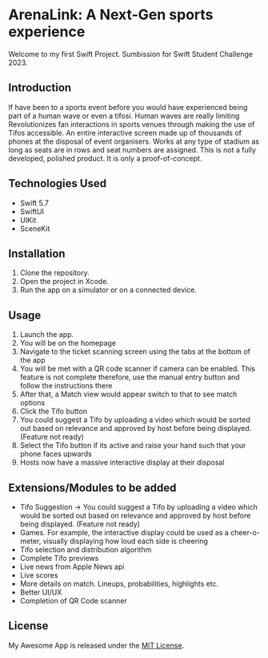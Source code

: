 # ArenaLink: A Next-Gen sports experience
Welcome to my first Swift Project. Sumbission for Swift Student Challenge 2023.

## Introduction

If have been to a sports event before you would have experienced being part of a human wave or even a tifosi. Human waves are really limiting
Revolutionizes fan interactions in sports venues through making the use of Tifos accessible. An entire interactive screen made up of thousands of phones at the disposal of event organisers.
Works at any type of stadium as long as seats are in rows and seat numbers are assigned. This is not a fully developed, polished product. It is only a proof-of-concept.


## Technologies Used
- Swift 5.7
- SwiftUI
- UIKit
- SceneKit

## Installation
1. Clone the repository.
2. Open the project in Xcode.
3. Run the app on a simulator or on a connected device.

## Usage
1. Launch the app.
2. You will be on the homepage
3. Navigate to the ticket scanning screen using the tabs at the bottom of the app
4. You will be met with a QR code scanner if camera can be enabled. This feature is not complete therefore, use the manual entry button and follow the instructions there
5. After that, a Match view would appear switch to that to see match options
6. Click the Tifo button
7. You could suggest a Tifo by uploading a video which would be sorted out based on relevance and approved by host before being displayed. (Feature not ready)
8. Select the Tifo button if its active and raise your hand such that your phone faces upwards
9. Hosts now have a massive interactive display at their disposal

## Extensions/Modules to be added
- Tifo Suggestion -> You could suggest a Tifo by uploading a video which would be sorted out based on relevance and approved by host before being displayed. (Feature not ready)
- Games. For example, the interactive display could be used as a cheer-o-meter, visually displaying how loud each side is cheering
- Tifo selection and distribution algorithm
- Complete Tifo previews
- Live news from Apple News api
- Live scores
- More details on match. Lineups, probabilities, highlights etc.
- Better UI/UX
- Completion of QR Code scanner

## License
My Awesome App is released under the [MIT License](https://opensource.org/licenses/MIT).

